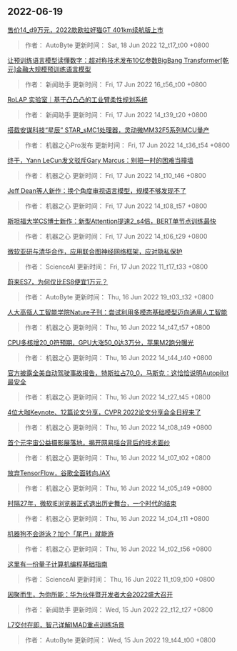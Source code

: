 
## 2022-06-19

 [售价14_d9万元，2022款欧拉好猫GT 401km续航版上市](https://www.jiqizhixin.com/articles/2022-06-18)

> 作者： AutoByte  更新时间： Sat, 18 Jun 2022 12_t17_t00 +0800

 [让预训练语言模型读懂数字：超对称技术发布10亿参数BigBang Transformer[乾元]金融大规模预训练语言模型](https://www.jiqizhixin.com/articles/2022-06-17-9)

> 作者： 新闻助手  更新时间： Fri, 17 Jun 2022 16_t56_t00 +0800

 [RoLAP 实验室｜基于凸凸凸的工业臂柔性规划系统](https://www.jiqizhixin.com/articles/2022-06-17-8)

> 作者： 新闻助手  更新时间： Fri, 17 Jun 2022 14_t39_t20 +0800

 [搭载安谋科技“星辰” STAR_sMC1处理器，灵动微MM32F5系列MCU量产](https://www.jiqizhixin.com/articles/2022-06-17-7)

> 作者： 机器之心Pro发布  更新时间： Fri, 17 Jun 2022 14_t36_t54 +0800

 [终于，Yann LeCun发文驳斥Gary Marcus：别把一时的困难当撞墙](https://www.jiqizhixin.com/articles/2022-06-17-6)

> 作者： 机器之心  更新时间： Fri, 17 Jun 2022 14_t10_t46 +0800

 [Jeff Dean等人新作：换个角度审视语言模型，规模不够发现不了](https://www.jiqizhixin.com/articles/2022-06-17-5)

> 作者： 机器之心  更新时间： Fri, 17 Jun 2022 14_t08_t57 +0800

 [斯坦福大学CS博士新作：新型Attention提速2_s4倍，BERT单节点训练最快](https://www.jiqizhixin.com/articles/2022-06-17-4)

> 作者： 机器之心  更新时间： Fri, 17 Jun 2022 14_t06_t29 +0800

 [微软亚研与清华合作，应用联合图神经网络框架，应对隐私保护](https://www.jiqizhixin.com/articles/2022-06-17-3)

> 作者： ScienceAI  更新时间： Fri, 17 Jun 2022 11_t17_t33 +0800

 [蔚来ES7，为何仅比ES8便宜1万元？](https://www.jiqizhixin.com/articles/2022-06-16-15)

> 作者： AutoByte  更新时间： Thu, 16 Jun 2022 19_t03_t32 +0800

 [人大高瓴人工智能学院Nature子刊：尝试利用多模态基础模型迈向通用人工智能](https://www.jiqizhixin.com/articles/2022-06-16-14)

> 作者： 机器之心  更新时间： Thu, 16 Jun 2022 14_t47_t57 +0800

 [CPU多核增20_0符预期，GPU大涨50_0达3万分，苹果M2跑分曝光](https://www.jiqizhixin.com/articles/2022-06-16-13)

> 作者： 机器之心  更新时间： Thu, 16 Jun 2022 14_t44_t40 +0800

 [官方披露全美自动驾驶事故报告，特斯拉占70_0，马斯克：这恰恰说明Autopilot最安全](https://www.jiqizhixin.com/articles/2022-06-16-12)

> 作者： 机器之心  更新时间： Thu, 16 Jun 2022 14_t27_t45 +0800

 [4位大咖Keynote、12篇论文分享，CVPR 2022论文分享会全日程来了](https://www.jiqizhixin.com/articles/2022-06-16-11)

> 作者： 机器之心  更新时间： Thu, 16 Jun 2022 14_t08_t49 +0800

 [首个元宇宙公益摄影展落地，揭开网易瑶台背后的技术面纱](https://www.jiqizhixin.com/articles/2022-06-16-10)

> 作者： 机器之心  更新时间： Thu, 16 Jun 2022 14_t07_t02 +0800

 [放弃TensorFlow，谷歌全面转向JAX](https://www.jiqizhixin.com/articles/2022-06-16-9)

> 作者： 机器之心  更新时间： Thu, 16 Jun 2022 14_t05_t49 +0800

 [时隔27年，微软IE浏览器正式退出历史舞台，一个时代的结束](https://www.jiqizhixin.com/articles/2022-06-16-8)

> 作者： 机器之心  更新时间： Thu, 16 Jun 2022 14_t04_t11 +0800

 [机器狗不会游泳？加个「尾巴」就能游](https://www.jiqizhixin.com/articles/2022-06-16-7)

> 作者： 机器之心  更新时间： Thu, 16 Jun 2022 14_t02_t56 +0800

 [这里有一份量子计算机编程基础指南](https://www.jiqizhixin.com/articles/2022-06-16)

> 作者： ScienceAI  更新时间： Thu, 16 Jun 2022 11_t09_t00 +0800

 [因聚而生，为你所能：华为伙伴暨开发者大会2022盛大召开](https://www.jiqizhixin.com/articles/2022-06-15-6)

> 作者： 新闻助手  更新时间： Wed, 15 Jun 2022 22_t12_t27 +0800

 [L7交付在即，智己详解IMAD重点训练场景](https://www.jiqizhixin.com/articles/2022-06-15-5)

> 作者： AutoByte  更新时间： Wed, 15 Jun 2022 19_t44_t00 +0800

